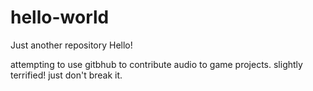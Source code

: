 hello-world
===========

Just another repository
Hello!

attempting to use gitbhub to contribute audio to game projects. slightly terrified! just don't break it.
